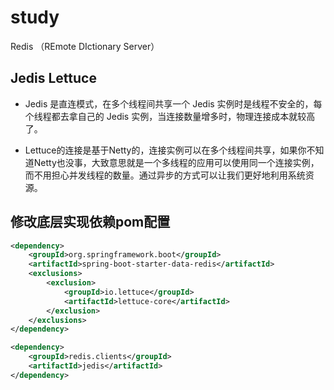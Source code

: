 # study
Redis （REmote DIctionary Server）

## Jedis Lettuce
* Jedis 是直连模式，在多个线程间共享一个 Jedis 实例时是线程不安全的，每个线程都去拿自己的 Jedis 实例，当连接数量增多时，物理连接成本就较高了。

* Lettuce的连接是基于Netty的，连接实例可以在多个线程间共享，如果你不知道Netty也没事，大致意思就是一个多线程的应用可以使用同一个连接实例，而不用担心并发线程的数量。通过异步的方式可以让我们更好地利用系统资源。


## 修改底层实现依赖pom配置
``` xml
<dependency>
    <groupId>org.springframework.boot</groupId>
    <artifactId>spring-boot-starter-data-redis</artifactId>
    <exclusions>
        <exclusion>
            <groupId>io.lettuce</groupId>
            <artifactId>lettuce-core</artifactId>
        </exclusion>
    </exclusions>
</dependency>

<dependency>
    <groupId>redis.clients</groupId>
    <artifactId>jedis</artifactId>
</dependency>
```
